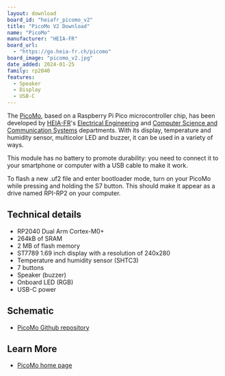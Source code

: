 ```yaml
---
layout: download
board_id: "heiafr_picomo_v2"
title: "PicoMo V2 Download"
name: "PicoMo"
manufacturer: "HEIA-FR"
board_url: 
  - "https://go.heia-fr.ch/picomo"
board_image: "picomo_v2.jpg"
date_added: 2024-01-25
family: rp2040
features:
  - Speaker
  - Display
  - USB-C
---
```


The [PicoMo](https://go.heia-fr.ch/picomo), based on a Raspberry Pi Pico microcontroller chip, has been developed by [HEIA-FR](https://www.heia-fr.ch/en/)'s [Electrical Engineering](https://www.heia-fr.ch/en/education/bachelor/electrical-engineering/) and [Computer Science and Communication Systems](https://www.heia-fr.ch/en/education/bachelor/computer-science-and-communication-systems/) departments. With its display, temperature and humidity sensor, multicolor LED and buzzer, it can be used in a variety of ways.

This module has no battery to promote durability: you need to connect it to your smartphone or computer with a USB cable to make it work.

To flash a new .uf2 file and enter bootloader mode, turn on your PicoMo while pressing and holding the S7 button. This should make it appear as a drive named RPI-RP2 on your computer.

## Technical details

* RP2040 Dual Arm Cortex-M0+
* 264kB of SRAM
* 2 MB of flash memory
* ST7789 1.69 inch display with a resolution of 240x280
* Temperature and humidity sensor (SHTC3)
* 7 buttons
* Speaker (buzzer)
* Onboard LED (RGB)
* USB-C power

## Schematic

* [PicoMo Github repository](https://github.com/heia-picomo/hardware/blob/main/schematic/P095V2_PicoSalon_Schematic.pdf)

## Learn More

* [PicoMo home page](https://go.heia-fr.ch/picomo)
